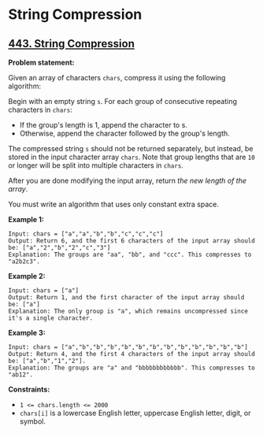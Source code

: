 # String Compression

## [443. String Compression](https://leetcode.com/problems/string-compression/)

**Problem statement:**

Given an array of characters `chars`, compress it using the following algorithm:

Begin with an empty string `s`. For each group of consecutive repeating characters in `chars`:

* If the group's length is 1, append the character to s.
* Otherwise, append the character followed by the group's length.

The compressed string `s` should not be returned separately, but instead, be stored in the input character array `chars`. Note that group lengths that are `10` or longer will be split into multiple characters in `chars`.

After you are done modifying the input array, return *the new length of the array*.

You must write an algorithm that uses only constant extra space.

**Example 1:**

```
Input: chars = ["a","a","b","b","c","c","c"]
Output: Return 6, and the first 6 characters of the input array should be: ["a","2","b","2","c","3"]
Explanation: The groups are "aa", "bb", and "ccc". This compresses to "a2b2c3".
```

**Example 2:**

```
Input: chars = ["a"]
Output: Return 1, and the first character of the input array should be: ["a"]
Explanation: The only group is "a", which remains uncompressed since it's a single character.
```

**Example 3:**

```
Input: chars = ["a","b","b","b","b","b","b","b","b","b","b","b","b"]
Output: Return 4, and the first 4 characters of the input array should be: ["a","b","1","2"].
Explanation: The groups are "a" and "bbbbbbbbbbbb". This compresses to "ab12".
```

**Constraints:**

* `1 <= chars.length <= 2000`
* `chars[i]` is a lowercase English letter, uppercase English letter, digit, or symbol.
